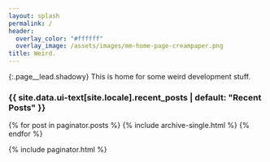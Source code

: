 ```yaml
---
layout: splash
permalink: /
header:
  overlay_color: "#ffffff"
  overlay_image: /assets/images/mm-home-page-creampaper.png
title: Weird.
---
```


{:.page__lead.shadowy}
This is home for some weird development stuff.
 
 <h3 class="archive__subtitle">{{ site.data.ui-text[site.locale].recent_posts | default: "Recent Posts" }}</h3>

 {% for post in paginator.posts %}
   {% include archive-single.html %}
 {% endfor %}

 {% include paginator.html %}

